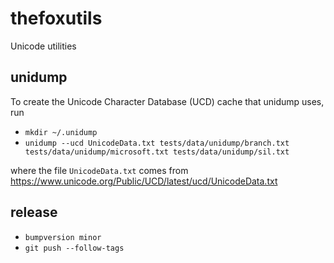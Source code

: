 # thefoxutils
Unicode utilities

## unidump

To create the Unicode Character Database (UCD) cache that unidump uses, run

- `mkdir ~/.unidump`
- `unidump --ucd UnicodeData.txt tests/data/unidump/branch.txt tests/data/unidump/microsoft.txt tests/data/unidump/sil.txt`

where the file `UnicodeData.txt` comes from https://www.unicode.org/Public/UCD/latest/ucd/UnicodeData.txt

## release

- `bumpversion minor`
- `git push --follow-tags`
